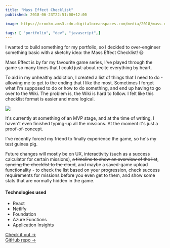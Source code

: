 ```yaml
---
title: "Mass Effect Checklist"
published: 2018-06-23T22:51:00+12:00

image: https://crookm.ams3.cdn.digitaloceanspaces.com/media/2018/mass-effect-checklist--fb1ce853-6785-4855-9281-5631dccad28f.jpg

tags: [ "portfolio", "dev", "javascript",]
---
```


I wanted to build something for my portfolio, so I decided to over-engineer something basic with a sketchy idea: the Mass Effect Checklist! 😃

Mass Effect is by far my favourite game series, I've played through the game so many times that I could just-about recite everything by heart.

To aid in my unhealthy addiction, I created a list of things that I need to do - allowing me to get to the ending that I like the most. Sometimes I forget what I'm supposed to do or how to do something, and end up having to go over to the Wiki. The problem is, the Wiki is hard to follow. I felt like this checklist format is easier and more logical.

![](https://crookm.ams3.cdn.digitaloceanspaces.com/media/2018/mass-effect-checklist--6fce55fb-3d97-4ab5-bd6e-a27523e9e7b0.png)

It's currently at something of an MVP stage, and at the time of writing, I haven't even finished typing-up all the missions. At the moment it's just a proof-of-concept.

I've recently forced my friend to finally experience the game, so he's my test guinea pig.

Future changes will mostly be on UX, interactivity (such as a success calculator for certain missions), <s>a timeline to show an overview of the list</s>, <s>syncing the checklist to the cloud</s>, and maybe a saved-game upload functionality - to check the list based on your progression, check success requirements for missions before you even get to them, and show some stats that are normally hidden in the game.

#### Technologies used
- React
- Netlify
- Foundation
- Azure Functions
- Application Insights

[Check it out &rarr;](https://me-checklist.netlify.com/)  
[GitHub repo &rarr;](https://github.com/crookm/me-checklist)
